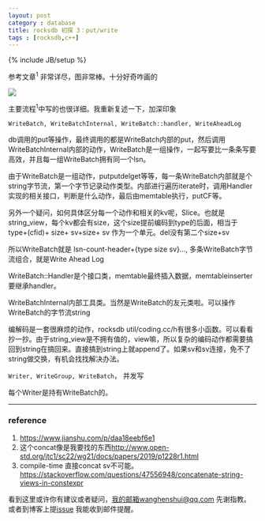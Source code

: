 ```yaml
---
layout: post
category : database
title: rocksdb 初探 3：put/write
tags : [rocksdb,c++]
---
```

{% include JB/setup %}

参考文章<sup>1</sup> 非常详尽，图非常棒。十分好奇咋画的

![](https://upload-images.jianshu.io/upload_images/12472641-7b1b409ad2c15ad0.jpg)

主要流程<sup>1</sup>中写的也很详细。我重新复述一下，加深印象

`WriteBatch, WriteBatchInternal, WriteBatch::handler, WriteAheadLog`

db调用的put等操作，最终调用的都是WriteBatch内部的put，然后调用WriteBatchInternal内部的动作，WriteBatch是一组操作，一起写要比一条条写要高效，并且每一组WriteBatch拥有同一个lsn。

由于WriteBatch是一组动作，putputdelget等等，每一条WriteBatch内部就是个string字节流，第一个字节记录动作类型。内部进行遍历iterate时，调用Handler实现的相关接口，判断是什么动作，最后由memtable执行，putCF等。

另外一个疑问，如何具体区分每一个动作和相关的kv呢，Slice。也就是string_view，每个kv都会有size，这个size提前编码到type的后面，相当于 type+(cfid)+ size+ sv+size+ sv 作为一个单元。del没有第二个size+sv

所以WriteBatch就是 lsn-count-header+{type size sv}..., 多条WriteBatch字节流组合，就是Write Ahead Log

WriteBatch::Handler是个接口类，memtable最终插入数据，memtableinserter要继承handler。

WriteBatchInternal内部工具类。当然是WriteBatch的友元类啦。可以操作WriteBatch的字节流string

编解码是一套很麻烦的动作，rocksdb util/coding.cc/h有很多小函数。可以看看抄一抄。由于string_view是不拥有值的，view嘛，所以复杂的编码动作都需要搞回到string在搞回来。直接搞到string上就append了。如果sv和sv连接，免不了string做交换，有机会找找解决办法。

`Writer, WriteGroup, WriteBatch`， 并发写

每个Writer是持有WriteBatch的。

---

### reference

1. <https://www.jianshu.com/p/daa18eebf6e1>
2. 这个concat像是我要找的东西<http://www.open-std.org/jtc1/sc22/wg21/docs/papers/2019/p1228r1.html>
3. compile-time 直接concat sv不可能。<https://stackoverflow.com/questions/47556948/concatenate-string-views-in-constexpr>



看到这里或许你有建议或者疑问，我的邮箱wanghenshui@qq.com 先谢指教。或者到博客上提[issue](https://github.com/wanghenshui/wanghenshui.github.io/issues/new) 我能收到邮件提醒。

